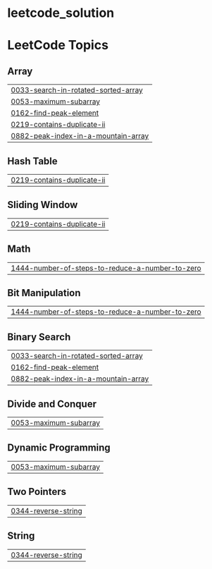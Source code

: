 # leetcode_solution

<!---LeetCode Topics Start-->
# LeetCode Topics
## Array
|  |
| ------- |
| [0033-search-in-rotated-sorted-array](https://github.com/chandansharma65914/leetcode_solution/tree/master/0033-search-in-rotated-sorted-array) |
| [0053-maximum-subarray](https://github.com/chandansharma65914/leetcode_solution/tree/master/0053-maximum-subarray) |
| [0162-find-peak-element](https://github.com/chandansharma65914/leetcode_solution/tree/master/0162-find-peak-element) |
| [0219-contains-duplicate-ii](https://github.com/chandansharma65914/leetcode_solution/tree/master/0219-contains-duplicate-ii) |
| [0882-peak-index-in-a-mountain-array](https://github.com/chandansharma65914/leetcode_solution/tree/master/0882-peak-index-in-a-mountain-array) |
## Hash Table
|  |
| ------- |
| [0219-contains-duplicate-ii](https://github.com/chandansharma65914/leetcode_solution/tree/master/0219-contains-duplicate-ii) |
## Sliding Window
|  |
| ------- |
| [0219-contains-duplicate-ii](https://github.com/chandansharma65914/leetcode_solution/tree/master/0219-contains-duplicate-ii) |
## Math
|  |
| ------- |
| [1444-number-of-steps-to-reduce-a-number-to-zero](https://github.com/chandansharma65914/leetcode_solution/tree/master/1444-number-of-steps-to-reduce-a-number-to-zero) |
## Bit Manipulation
|  |
| ------- |
| [1444-number-of-steps-to-reduce-a-number-to-zero](https://github.com/chandansharma65914/leetcode_solution/tree/master/1444-number-of-steps-to-reduce-a-number-to-zero) |
## Binary Search
|  |
| ------- |
| [0033-search-in-rotated-sorted-array](https://github.com/chandansharma65914/leetcode_solution/tree/master/0033-search-in-rotated-sorted-array) |
| [0162-find-peak-element](https://github.com/chandansharma65914/leetcode_solution/tree/master/0162-find-peak-element) |
| [0882-peak-index-in-a-mountain-array](https://github.com/chandansharma65914/leetcode_solution/tree/master/0882-peak-index-in-a-mountain-array) |
## Divide and Conquer
|  |
| ------- |
| [0053-maximum-subarray](https://github.com/chandansharma65914/leetcode_solution/tree/master/0053-maximum-subarray) |
## Dynamic Programming
|  |
| ------- |
| [0053-maximum-subarray](https://github.com/chandansharma65914/leetcode_solution/tree/master/0053-maximum-subarray) |
## Two Pointers
|  |
| ------- |
| [0344-reverse-string](https://github.com/chandansharma65914/leetcode_solution/tree/master/0344-reverse-string) |
## String
|  |
| ------- |
| [0344-reverse-string](https://github.com/chandansharma65914/leetcode_solution/tree/master/0344-reverse-string) |
<!---LeetCode Topics End-->